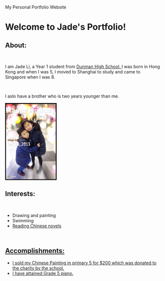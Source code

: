 My Personal Portfolio Website
<!DOCTYPE html>
<html>
<link rel="stylesheet" type="text/css" href="style.css">
<body>
  <h1>Welcome to <strong>Jade's Portfolio!</strong></h1>
  <h2>About:</h1>
  <br>
    <p>I am Jade Li, a Year 1 student from <a href="http://dunmanhigh.moe.edu.sg"> Dunman High School. </a> 
        I was born in Hong Kong and when I was 5, I moved to Shanghai to study
        and came to Singapore when I was 8.</p>
    <br>
  <p>I aslo have a brother who is two years younger than me.</p>
    <a><img src="IMG_4346.JPG" height="250" weidth="125"/></a>
    <br>
  <h2>Interests:</h2>
  <br>
    <Ul>
      <li>Drawing and painting</li>
      <li>Swimming</li>
      <li><a href="http://www.odonatabooks.com/categories/漫画-Comic/144" />Reading Chinese novels</li>
    </ul>
    <br>
   <h2>Accomplishments:</h2>
     <ul>
       <li>I sold my Chinese Painting in primary 5 for $200 which was donated to the charity by the school.
       <li>I have attained Grade 5 piano.
     </ul>
  </body>
  </html>
